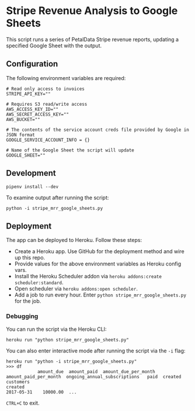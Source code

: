 # Stripe Revenue Analysis to Google Sheets

This script runs a series of PetalData Stripe revenue reports, updating a specified Google Sheet with the output.

## Configuration

The following environment variables are required:

```
# Read only access to invoices
STRIPE_API_KEY=""

# Requires S3 read/write access
AWS_ACCESS_KEY_ID=""
AWS_SECRET_ACCESS_KEY=""
AWS_BUCKET=""

# The contents of the service account creds file provided by Google in JSON format
GOOGLE_SERVICE_ACCOUNT_INFO = {}

# Name of the Google Sheet the script will update
GOOGLE_SHEET=""
```

## Development

```
pipenv install --dev
```

To examine output after running the script:

```
python -i stripe_mrr_google_sheets.py
```

## Deployment

The app can be deployed to Heroku. Follow these steps:

* Create a Heroku app. Use GitHub for the deployment method and wire up this repo.
* Provide values for the above environment variables as Heroku config vars.
* Install the Heroku Scheduler addon via `heroku addons:create scheduler:standard`.
* Open scheduler via `heroku addons:open scheduler`.
* Add a job to run every hour. Enter `python stripe_mrr_google_sheets.py` for the job.

### Debugging

You can run the script via the Heroku CLI:


```
heroku run "python stripe_mrr_google_sheets.py"
```

You can also enter interactive mode after running the script via the `-i` flag:

```
heroku run "python -i stripe_mrr_google_sheets.py"
>>> df
            amount_due  amount_paid  amount_due_per_month  amount_paid_per_month  ongoing_annual_subscriptions   paid  created  customers
created                                                                                                                                  
2017-05-31    10000.00  ...

```

`CTRL+C` to exit.